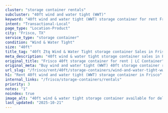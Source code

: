 ```yaml
---
cluster: "storage container rentals"
subcluster: "40ft wind and water tight (WWT)"
keyword: "40ft wind and water tight (WWT) storage container for rent Frisco, TX"
intent: "Transactional-Local"
page_type: "Location-Product"
city: "Frisco, TX"
service_type: "storage container"
condition: "Wind & Water Tight"
size: "40ft"
title_tag: "40ft Ztq Wind & Water Tight storage container Sales in Frisco | LC Container"
meta_description: "40ft wind & water tight storage container sales in Frisco. Fast delivery, competitive pricing. Serving storage containers area. Quote ID: LGQ. Call (214) 524-4168 for your free quote today."
original_title: "Frisco 40ft storage container for rent | LC Container"
original_meta: "Buy wind and water tight (WWT) 40ft storage container rent with local delivery in Frisco, TX. LC Container — local Since 2003. Request a fast quote today."
url_slug: "/frisco/rent/40ft/storage-containers/wind-and-water-tight-wwt"
h1: "Rent 40ft wind and water tight (WWT) storage container in Frisco"
internal_links: "/frisco/storage-containers/rentals"
priority: 3
notes: "1"
noindex: true
image_alt: "40ft wind & water tight storage container available for delivery in Frisco"
last_updated: "2025-10-21"
---
```


<!-- TODO: Add unique city/inventory copy, images, and internal links here. -->
